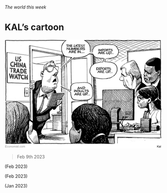 ###### The world this week

# KAL’s cartoon 

#####  

![image](images/20230211_WWD000.png) 

> Feb 9th 2023 


 (Feb 2023)

 (Feb 2023)

 (Jan 2023)


